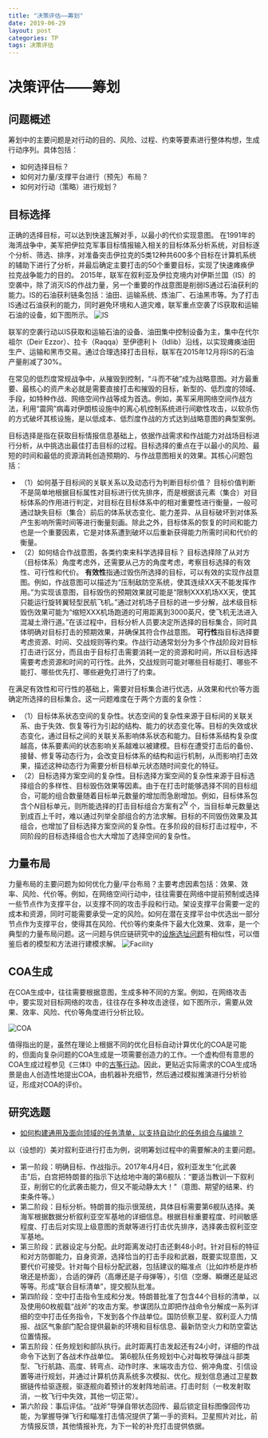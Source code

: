 ```yaml
---
title: "决策评估——筹划"
date: 2019-06-29
layout: post
categories: TP
tags: 决策评估
---
```


# 决策评估——筹划

## 问题概述

筹划中的主要问题是对行动的目的、风险、过程、约束等要素进行整体构想，生成行动序列。具体包括：
- 如何选择目标？
- 如何对力量/支撑平台进行（预先）布局？
- 如何对行动（策略）进行规划？

## 目标选择

正确的选择目标，可以达到快速瓦解对手，以最小的代价实现意图。
在1991年的海湾战争中，美军把伊拉克军事目标情报输入相关的目标体系分析系统，对目标逐个分析、筛选、排序，对准备突击伊拉克的5类12种共600多个目标在计算机系统的辅助下进行了分析，并最后确定主要打击的50个重要目标，实现了快速瘫痪伊拉克战争能力的目的。
2015年，联军在叙利亚及伊拉克境内对伊斯兰国（IS）的空袭中，除了消灭IS的作战力量，另一个重要的作战意图是削弱IS通过石油获利的能力。IS的石油获利链条包括：油田、运输系统、炼油厂、石油黑市等。为了打击IS通过石油获利的能力，同时避免环境和人道灾难，联军重点空袭了IS获取和运输石油的设备，如下图所示。
![IS](../../../assets/graphs/IS.gif)

联军的空袭行动以IS获取和运输石油的设备、油田集中控制设备为主，集中在代尔祖尔（Deir Ezzor）、拉卡（Raqqa）至伊德利卜（Idlib）沿线，以实现瘫痪油田生产、运输和黑市交易。通过合理选择打击目标，联军在2015年12月将IS的石油产量削减了30%。

在常见的低烈度常规战争中，从摧毁到控制，“斗而不破”成为战略意图。对方最重要、最核心的资产未必就是需要直接打击和摧毁的目标，新型的、低烈度的领域、手段，如特种作战、网络空间作战等成为首选。例如，美军采用网络空间作战方法，利用“震网”病毒对伊朗核设施中的离心机控制系统进行间歇性攻击，以软杀伤的方式破坏其核设施，是以低成本、低烈度作战的方式达到战略意图的典型案例。

目标选择是指在获取目标情报信息基础上，依据作战需求和作战能力对战场目标进行分析，从中挑选出最佳打击目标的过程。目标选择的重点在于以最小的风险、最短的时间和最低的资源消耗创造预期的、与作战意图相关的效果。其核心问题包括：
- （1）如何基于目标间的关联关系以及动态行为判断目标价值？ 
目标价值判断不是简单地根据目标属性对目标进行优先排序，而是根据该元素（集合）对目标体系的作用进行判定，对目标在目标体系中的相对重要性进行衡量，一般可通过缺失目标（集合）前后的体系状态变化、能力差异、从目标破坏到对体系产生影响所需时间等进行衡量刻画。除此之外，目标体系的恢复的时间和能力也是一个重要因素，它是对体系遭到破坏以后重新获得能力所需时间和代价的衡量。
- （2）如何结合作战意图，各类约束来科学选择目标？ 
目标选择除了从对方（目标体系）角度考虑外，还需要从己方的角度考虑，考察目标选择的有效性、可行性和代价。
**有效性**指通过毁伤所选择的目标，可以有效的实现作战意图。例如，作战意图可以描述为“压制敌防空系统，使其连续XX天不能发挥作用。”为实现该意图，目标毁伤的预期效果就可能是“限制XXX机场XX天，使其只能运行旋转翼轻型民航飞机。”通过对机场子目标的进一步分解，战术级目标毁伤效果可能为“缩短XXX机场跑道的可用距离到3000英尺，使飞机无法进入混凝土滑行道。”在该过程中，目标分析人员要决定所选择的目标集合，同时具体明确对目标打击的预期效果，并确保其符合作战意图。
**可行性**指目标选择要考虑资源、时间、交战规则等约束。作战行动通常划分为多个作战阶段对目标打击进行区分，而且由于目标打击需要消耗一定的资源和时间，所以目标选择需要考虑资源和时间的可行性。此外，交战规则可能对哪些目标能打、哪些不能打、哪些优先打、哪些避免打进行了约束。

在满足有效性和可行性的基础上，需要对目标集合进行优选，从效果和代价等方面确定所选择的目标集合。这一问题难度在于两个方面的复杂性：
- （1）目标体系状态空间的复杂性。状态空间的复杂性来源于目标间的关联关系、由于失效、恢复等行为引起的结构、能力的状态变化等。目标的失效或状态变化，通过目标之间的关联关系影响体系状态和能力。目标体系结构复杂度越高，体系要素间的状态影响关系越难以被建模。目标在遭受打击后的备份、接替、修复等动态行为，会改变目标体系的结构和运行机制，从而影响打击效果，描述这种动态行为需要分析目标单元状态随时间变化的特征。
- （2）目标选择方案空间的复杂性。目标选择方案空间的复杂性来源于目标选择组合的多样性、目标毁伤效果等因素。由于在打击时能够选择不同的目标组合，可能的组合数量随着目标单元数量的增加而急剧增加。例如，目标体系包含个$N$目标单元，则所能选择的打击目标组合方案有$2^N$ 个，当目标单元数量达到成百上千时，难以通过列举全部组合的方法求解。目标的不同毁伤效果及其组合，也增加了目标选择方案空间的复杂性。在多阶段的目标打击过程中，不同阶段的目标选择组合也大大增加了选择空间的复杂性。


## 力量布局

力量布局的主要问题为如何优化力量/平台布局？主要考虑因素包括：效果、效率、风险、代价等。例如，在网络空间行动中，往往需要在网络中提前预制或选择一些节点作为支撑平台，以支撑不同的攻击手段和行动。架设支撑平台需要一定的成本和资源，同时可能需要承受一定的风险。如何在潜在支撑平台中优选出一部分节点作为支撑平台，使得其在风险、代价等约束条件下最大化效果、效率，是一个典型的力量布局问题。这一问题与供应链研究中的[设施选址问题](https://optimization.mccormick.northwestern.edu/index.php/Facility_location_problems)有相似性，可以借鉴后者的模型和方法进行建模求解。
![Facility](https://optimization.mccormick.northwestern.edu/images/0/07/OilandGasFacilities.png)

## COA生成

在COA生成中，往往需要根据意图，生成多种不同的方案。例如，在网络攻击中，要实现对目标网络的攻击，往往存在多种攻击途径，如下图所示，需要从效果、效率、风险、代价等角度进行分析比较。

![COA](../../../assets/graphs/COA.gif)

值得指出的是，虽然在理论上根据不同的优化目标自动计算优化的COA是可能的，但面向复杂问题的COA生成是一项需要创造力的工作。一个虚构但有意思的COA生成过程参见《三体I》中的[古筝行动](https://www.luoxia.com/santi/26689.htm)。因此，更贴近实际需求的COA生成场景是由人创造性地提出COA，由机器补充细节，然后通过模拟推演进行分析验证，形成对COA的评价。


## 研究选题

 - [如何构建通用及面向领域的任务清单，以支持自动化的任务组合与编排？](../../../2019/06/29/TP_COA_TaskList.html)


以（设想的）美对叙利亚进行打击为例，说明筹划过程中的需要解决的主要问题。
- 第一阶段：明确目标、作战指示。2017年4月4日，叙利亚发生“化武袭击”后，白宫把特朗普的指示下达给地中海的第6舰队：“要适当教训一下叙利亚，削弱它的化武袭击能力，但又不能动静太大！”（意图、期望的结果、约束条件等。）
- 第二阶段：目标分析。特朗普的指示很笼统，具体目标需要第6舰队选择。美海军根据数据分析叙利亚空军基地的详细信息。根据目标重要程度、时间敏感程度、打击后对实现上级意图的贡献等进行打击优先排序，选择袭击叙利亚空军基地。
- 第三阶段：武器设定与分配。此时距离发动打击还剩48小时。针对目标的特征和对方防御能力，自身资源，选择恰当的打击手段和武器，既要实现意图，又要代价可接受。针对每个目标分配武器，包括建议的瞄准点（比如炸桥是炸桥墩还是桥面），合适的弹药（高爆还是子母弹等），引信（空爆、瞬爆还是延迟等等。形成“联合目标清单”，提交舰队批准。
- 第四阶段：空中打击指令生成和分发。特朗普批准了包含44个目标的清单，以及使用60枚舰载“战斧”的攻击方案。参谋团队立即把作战命令分解成一系列详细的空中打击任务指令，下发到各个作战单位。国防侦察卫星、叙利亚人力情报、战区气象部门配合提供最新的环境和目标信息、最新防空火力和防空雷达位置情报。
- 第五阶段：任务规划和部队执行。此时距离打击发起还有24小时，详细的作战命令下达到了各战术作战单位。
第6舰队任务规划中心对每枚导弹战斗部类型、飞行航路、高度、转弯点、动作时序、末端攻击方位、俯冲角度、引信设置等进行规划，并通过计算机仿真系统多次模拟、优化。规划信息通过卫星数据链传给驱逐舰，驱逐舰向着预计的发射阵地前进。打击时刻（一枚发射取消，一枚飞行中失效，其他一切正常）。
- 第六阶段：事后评估。“战斧”导弹自带状态回传、最后锁定目标图像回传功能，为掌握导弹飞行和瞄准打击情况提供了第一手的资料。卫星照片对比，前方情报反馈，其他情报补充，为下一轮的补充打击提供依据。